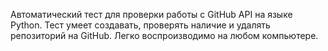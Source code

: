 Автоматический тест для проверки работы с GitHub API на языке Python. Тест умеет создавать, проверять наличие и удалять репозиторий на GitHub. Легко воспроизводимо на любом компьютере.